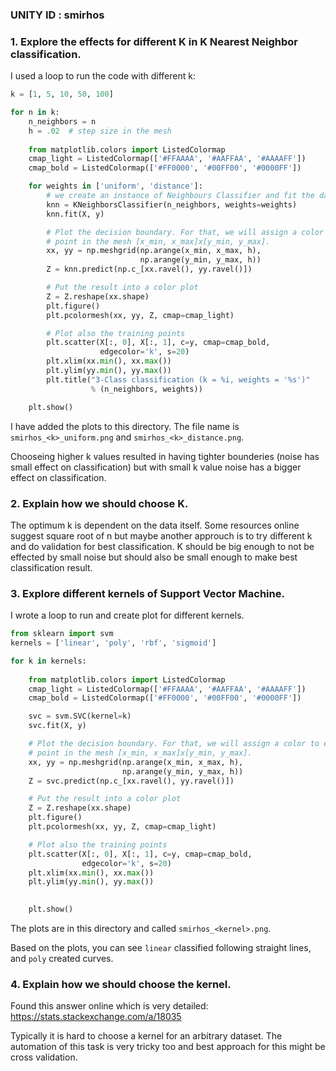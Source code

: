 ### UNITY ID : smirhos

### 1. Explore the effects for different K in K Nearest Neighbor classification.  
I used a loop to run the code with different k:

``` python
k = [1, 5, 10, 50, 100]

for n in k:
    n_neighbors = n
    h = .02  # step size in the mesh
    
    from matplotlib.colors import ListedColormap
    cmap_light = ListedColormap(['#FFAAAA', '#AAFFAA', '#AAAAFF'])
    cmap_bold = ListedColormap(['#FF0000', '#00FF00', '#0000FF'])

    for weights in ['uniform', 'distance']:
        # we create an instance of Neighbours Classifier and fit the data.
        knn = KNeighborsClassifier(n_neighbors, weights=weights)
        knn.fit(X, y)

        # Plot the decision boundary. For that, we will assign a color to each
        # point in the mesh [x_min, x_max]x[y_min, y_max].
        xx, yy = np.meshgrid(np.arange(x_min, x_max, h),
                             np.arange(y_min, y_max, h))
        Z = knn.predict(np.c_[xx.ravel(), yy.ravel()])

        # Put the result into a color plot
        Z = Z.reshape(xx.shape)
        plt.figure()
        plt.pcolormesh(xx, yy, Z, cmap=cmap_light)

        # Plot also the training points
        plt.scatter(X[:, 0], X[:, 1], c=y, cmap=cmap_bold,
                    edgecolor='k', s=20)
        plt.xlim(xx.min(), xx.max())
        plt.ylim(yy.min(), yy.max())
        plt.title("3-Class classification (k = %i, weights = '%s')"
                  % (n_neighbors, weights))

    plt.show()
```
I have added the plots to this directory. The file name is `smirhos_<k>_uniform.png` and `smirhos_<k>_distance.png`.

Chooseing higher k values resulted in having tighter bounderies (noise has small effect on classification) but with small k value noise has a bigger effect on classification.

### 2. Explain how we should choose K. 
The optimum k is dependent on the data itself. Some resources online suggest square root of n but maybe another approuch is to try different k and do validation for best classification. K should be big enough to not be effected by small noise but should also be small enough to make best classification result.


### 3. Explore different kernels of Support Vector Machine.
I wrote a loop to run and create plot for different kernels. 
``` python
from sklearn import svm
kernels = ['linear', 'poly', 'rbf', 'sigmoid']

for k in kernels:
    
    from matplotlib.colors import ListedColormap
    cmap_light = ListedColormap(['#FFAAAA', '#AAFFAA', '#AAAAFF'])
    cmap_bold = ListedColormap(['#FF0000', '#00FF00', '#0000FF'])

    svc = svm.SVC(kernel=k)
    svc.fit(X, y)

    # Plot the decision boundary. For that, we will assign a color to each
    # point in the mesh [x_min, x_max]x[y_min, y_max].
    xx, yy = np.meshgrid(np.arange(x_min, x_max, h),
                         np.arange(y_min, y_max, h))
    Z = svc.predict(np.c_[xx.ravel(), yy.ravel()])

    # Put the result into a color plot
    Z = Z.reshape(xx.shape)
    plt.figure()
    plt.pcolormesh(xx, yy, Z, cmap=cmap_light)

    # Plot also the training points
    plt.scatter(X[:, 0], X[:, 1], c=y, cmap=cmap_bold,
                edgecolor='k', s=20)
    plt.xlim(xx.min(), xx.max())
    plt.ylim(yy.min(), yy.max())
    

    plt.show()
```
The plots are in this directory and called `smirhos_<kernel>.png`.

Based on the plots, you can see `linear` classified following straight lines, and `poly` created curves.

### 4. Explain how we should choose the kernel.  
Found this answer online which is very detailed: https://stats.stackexchange.com/a/18035

Typically it is hard to choose a kernel for an arbitrary dataset. The automation of this task is very tricky too and best approach for this might be cross validation. 
